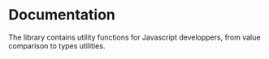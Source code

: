# Documentation

The library contains utility functions for Javascript developpers, from value comparison to types utilities.
